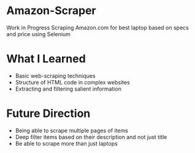 # Amazon-Scraper
Work in Progress
Scraping Amazon.com for best laptop based on specs and price using Selenium

# What I Learned
* Basic web-scraping techniques
* Structure of HTML code in complex websites
* Extracting and filtering salient information

# Future Direction
* Being able to scrape multiple pages of items
* Deep filter items based on their description and not just title
* Be able to scrape more than just laptops
